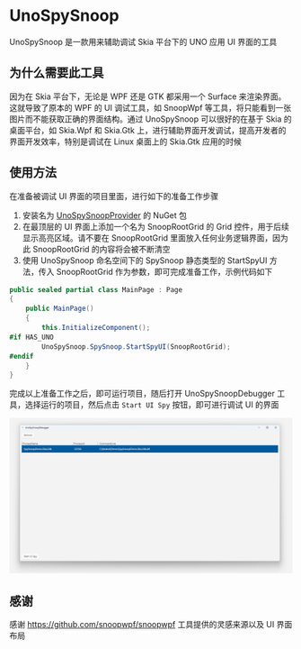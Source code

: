 # UnoSpySnoop

UnoSpySnoop 是一款用来辅助调试 Skia 平台下的 UNO 应用 UI 界面的工具

## 为什么需要此工具

因为在 Skia 平台下，无论是 WPF 还是 GTK 都采用一个 Surface 来渲染界面。这就导致了原本的 WPF 的 UI 调试工具，如 SnoopWpf 等工具，将只能看到一张图片而不能获取正确的界面结构。通过 UnoSpySnoop 可以很好的在基于 Skia 的桌面平台，如 Skia.Wpf 和 Skia.Gtk 上，进行辅助界面开发调试，提高开发者的界面开发效率，特别是调试在 Linux 桌面上的 Skia.Gtk 应用的时候

## 使用方法

在准备被调试 UI 界面的项目里面，进行如下的准备工作步骤

1. 安装名为 [UnoSpySnoopProvider](https://www.nuget.org/packages/UnoSpySnoopProvider) 的 NuGet 包
1. 在最顶层的 UI 界面上添加一个名为 SnoopRootGrid 的 Grid 控件，用于后续显示高亮区域。请不要在 SnoopRootGrid 里面放入任何业务逻辑界面，因为此 SnoopRootGrid 的内容将会被不断清空
1. 使用 UnoSpySnoop 命名空间下的 SpySnoop 静态类型的 StartSpyUI 方法，传入 SnoopRootGrid 作为参数，即可完成准备工作，示例代码如下

```csharp
public sealed partial class MainPage : Page
{
    public MainPage()
    {
        this.InitializeComponent();
#if HAS_UNO
        UnoSpySnoop.SpySnoop.StartSpyUI(SnoopRootGrid);
#endif
    }
}
```

完成以上准备工作之后，即可运行项目，随后打开 UnoSpySnoopDebugger 工具，选择运行的项目，然后点击 `Start UI Spy` 按钮，即可进行调试 UI 的界面

![](./Docs/Images/SelectDebugProcess.png)

## 感谢

感谢 https://github.com/snoopwpf/snoopwpf 工具提供的灵感来源以及 UI 界面布局
